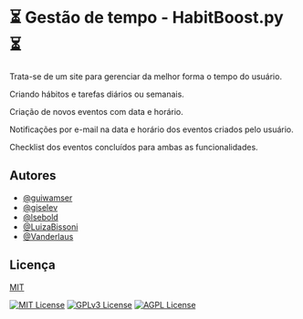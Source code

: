 # ⏳ Gestão de tempo - HabitBoost.py ⏳

Trata-se de um site para gerenciar da melhor forma o tempo do usuário.

Criando hábitos e tarefas diários ou semanais. 

Criação de novos eventos com data e horário. 

Notificações por e-mail na data e horário dos eventos criados pelo usuário. 

Checklist dos eventos concluídos para ambas as funcionalidades.

## Autores

- [@guiwamser](https://github.com/guiwamser)
- [@giselev](https://github.com/giselev)
- [@lsebold](https://github.com/lsebold)
- [@LuizaBissoni](https://github.com/LuizaBissoni)
- [@Vanderlaus](https://github.com/Vanderlaus)

## Licença

[MIT](https://choosealicense.com/licenses/mit/)

[![MIT License](https://img.shields.io/badge/License-MIT-green.svg)](https://choosealicense.com/licenses/mit/) 
[![GPLv3 License](https://img.shields.io/badge/License-GPL%20v3-yellow.svg)](https://opensource.org/licenses/)
[![AGPL License](https://img.shields.io/badge/license-AGPL-blue.svg)](http://www.gnu.org/licenses/agpl-3.0)

